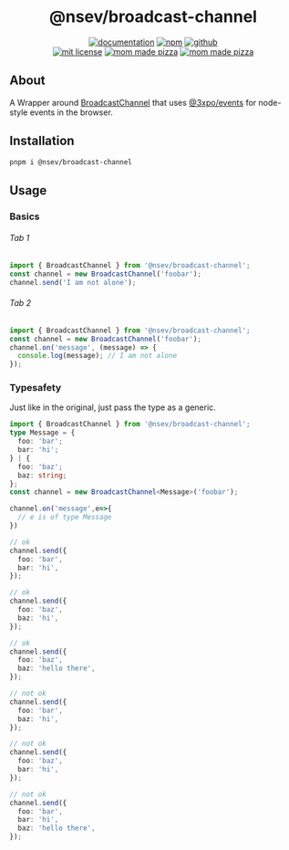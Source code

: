 <div align="center">

# @nsev/broadcast-channel

[![documentation](https://img.shields.io/badge/-documentation-brightgreen.svg)](https://nsev.expo.moe/broadcast-channel/) [![npm](https://img.shields.io/badge/-npm-red.svg)](https://npm.im/@nsev/broadcast-channel) [![github](https://img.shields.io/badge/-github-blue.svg)](https://github.com/nodestyleevents/broadcast-channel/tree/master)<br/>
[![mit license](https://img.shields.io/badge/license-mit-orange.svg)](https://nsev.expo.moe/broadcast-channel/LICENSE.txt) [![mom made pizza](https://img.shields.io/badge/type-safe-blue.svg)](https://typescriptlang.org/) [![mom made pizza](https://img.shields.io/badge/mom%20made-pizza-white.svg)](https://www.youtube.com/watch?v=IO9XlQrEt2Y)

</div>

## About

A Wrapper around [BroadcastChannel](https://github.com/pubkey/broadcast-channel) that uses [@3xpo/events](https://npm.im/@3xpo/events) for node-style events in the browser.

## Installation

```bash
pnpm i @nsev/broadcast-channel
```

## Usage

### Basics

###### Tab 1

```ts
import { BroadcastChannel } from '@nsev/broadcast-channel';
const channel = new BroadcastChannel('foobar');
channel.send('I am not alone');
```

###### Tab 2

```ts
import { BroadcastChannel } from '@nsev/broadcast-channel';
const channel = new BroadcastChannel('foobar');
channel.on('message', (message) => {
  console.log(message); // I am not alone
});
```

### Typesafety

Just like in the original, just pass the type as a generic.

```ts
import { BroadcastChannel } from '@nsev/broadcast-channel';
type Message = {
  foo: 'bar';
  bar: 'hi';
} | {
  foo: 'baz';
  baz: string;
};
const channel = new BroadcastChannel<Message>('foobar');

channel.on('message',e=>{
  // e is of type Message
})

// ok
channel.send({
  foo: 'bar',
  bar: 'hi',
});

// ok
channel.send({
  foo: 'baz',
  baz: 'hi',
});

// ok
channel.send({
  foo: 'baz',
  baz: 'hello there',
});

// not ok
channel.send({
  foo: 'bar',
  baz: 'hi',
});

// not ok
channel.send({
  foo: 'baz',
  bar: 'hi',
});

// not ok
channel.send({
  foo: 'bar',
  bar: 'hi',
  baz: 'hello there',
});
```
